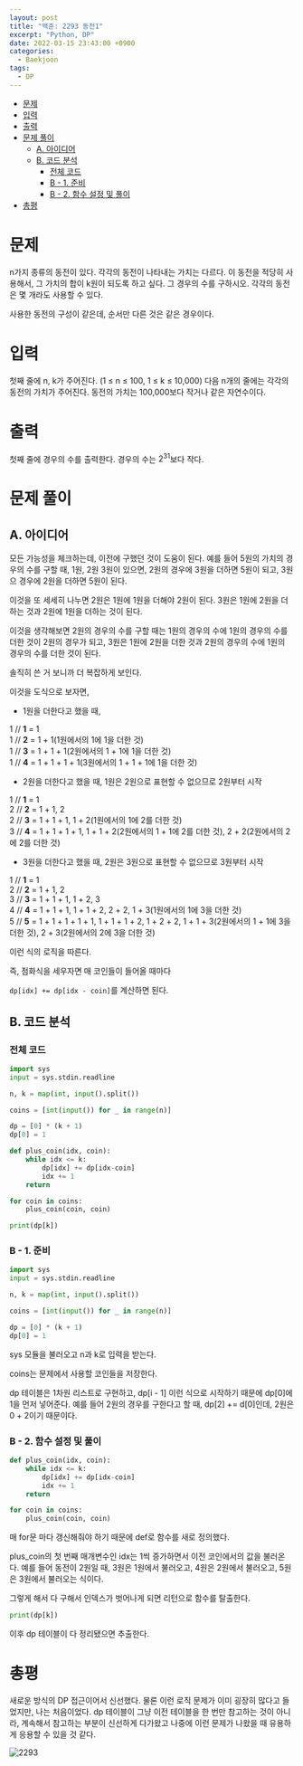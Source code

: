 ```yaml
---
layout: post
title: "백준: 2293 동전1"
excerpt: "Python, DP"
date: 2022-03-15 23:43:00 +0900
categories:
  - Baekjoon
tags:
  - DP
---
```


- [문제](#문제)
- [입력](#입력)
- [출력](#출력)
- [문제 풀이](#문제-풀이)
  - [A. 아이디어](#a-아이디어)
  - [B. 코드 분석](#b-코드-분석)
    - [전체 코드](#전체-코드)
    - [B - 1. 준비](#b---1-준비)
    - [B - 2. 함수 설정 및 풀이](#b---2-함수-설정-및-풀이)
- [총평](#총평)

# 문제

n가지 종류의 동전이 있다. 각각의 동전이 나타내는 가치는 다르다. 이 동전을 적당히 사용해서, 그 가치의 합이 k원이 되도록 하고 싶다. 그 경우의 수를 구하시오. 각각의 동전은 몇 개라도 사용할 수 있다.

사용한 동전의 구성이 같은데, 순서만 다른 것은 같은 경우이다.

# 입력

첫째 줄에 n, k가 주어진다. (1 ≤ n ≤ 100, 1 ≤ k ≤ 10,000) 다음 n개의 줄에는 각각의 동전의 가치가 주어진다. 동전의 가치는 100,000보다 작거나 같은 자연수이다.

# 출력

첫째 줄에 경우의 수를 출력한다. 경우의 수는 $2^{31}$보다 작다.

# 문제 풀이

## A. 아이디어

모든 가능성을 체크하는데, 이전에 구했던 것이 도움이 된다. 예를 들어 5원의 가치의 경우의 수를 구할 때, 1원, 2원 3원이 있으면, 2원의 경우에 3원을 더하면 5원이 되고, 3원으 경우에 2원을 더하면 5원이 된다.

이것을 또 세세히 나누면 2원은 1원에 1원을 더해야 2원이 된다. 3원은 1원에 2원을 더하는 것과 2원에 1원을 더하는 것이 된다.

이것을 생각해보면 2원의 경우의 수를 구할 때는 1원의 경우의 수에 1원의 경우의 수를 더한 것이 2원의 경우가 되고, 3원은 1원에 2원을 더한 것과 2원의 경우의 수에 1원의 경우의 수를 더한 것이 된다.

솔직히 쓴 거 보니까 더 복잡하게 보인다.

이것을 도식으로 보자면,

* 1원을 더한다고 했을 때,

1 // **1** = 1  
1 // **2** = 1 + 1(1원에서의 1에 1을 더한 것)  
1 // **3** = 1 + 1 + 1(2원에서의 1 + 1에 1을 더한 것)  
1 // **4** = 1 + 1 + 1 + 1(3원에서의 1 + 1 + 1에 1을 더한 것)  

* 2원을 더한다고 했을 때, 1원은 2원으로 표현할 수 없으므로 2원부터 시작

1 // **1** = 1  
2 // **2** = 1 + 1, 2  
2 // **3** = 1 + 1 + 1, 1 + 2(1원에서의 1에 2를 더한 것)  
3 // **4** = 1 + 1 + 1 + 1, 1 + 1 + 2(2원에서의 1 + 1에 2를 더한 것), 2 + 2(2원에서의 2에 2를 더한 것)

* 3원을 더한다고 했을 때, 2원은 3원으로 표현할 수 없으므로 3원부터 시작

1 // **1** = 1  
2 // **2** = 1 + 1, 2  
3 // **3** = 1 + 1 + 1, 1 + 2, 3  
4 // **4** = 1 + 1 + 1, 1 + 1 + 2, 2 + 2, 1 + 3(1원에서의 1에 3을 더한 것)  
5 // **5** = 1 + 1 + 1 + 1 + 1, 1 + 1 + 1 + 2, 1 + 2 + 2, 1 + 1 + 3(2원에서의 1 + 1에 3을 더한 것), 2 + 3(2원에서의 2에 3을 더한 것)

이런 식의 로직을 따른다.

즉, 점화식을 세우자면 매 코인들이 들어올 때마다

`dp[idx] += dp[idx - coin]`를 계산하면 된다.

## B. 코드 분석

### 전체 코드

```python
import sys
input = sys.stdin.readline

n, k = map(int, input().split())

coins = [int(input()) for _ in range(n)]

dp = [0] * (k + 1)
dp[0] = 1

def plus_coin(idx, coin):
    while idx <= k:
        dp[idx] += dp[idx-coin]
        idx += 1
    return

for coin in coins:
    plus_coin(coin, coin)

print(dp[k])
```

### B - 1. 준비

```py
import sys
input = sys.stdin.readline

n, k = map(int, input().split())

coins = [int(input()) for _ in range(n)]

dp = [0] * (k + 1)
dp[0] = 1
```

sys 모듈을 불러오고 n과 k로 입력을 받는다.

coins는 문제에서 사용할 코인들을 저장한다.

dp 테이블은 1차원 리스트로 구현하고, dp[i - 1] 이런 식으로 시작하기 때문에 dp[0]에 1을 먼저 넣어준다. 예를 들어 2원의 경우를 구한다고 할 때, dp[2] += d[0]인데, 2원은 0 + 2이기 때문이다.

### B - 2. 함수 설정 및 풀이

```py
def plus_coin(idx, coin):
    while idx <= k:
        dp[idx] += dp[idx-coin]
        idx += 1
    return

for coin in coins:
    plus_coin(coin, coin)
```
매 for문 마다 갱신해줘야 하기 때문에 def로 함수를 새로 정의했다.

plus_coin의 첫 번째 매개변수인 idx는 1씩 증가하면서 이전 코인에서의 값을 불러온다. 예를 들어 동전이 2원일 때, 3원은 1원에서 불러오고, 4원은 2원에서 불러오고, 5원은 3원에서 불러오는 식이다.

그렇게 해서 다 구해서 인덱스가 벗어나게 되면 리턴으로 함수를 탈출한다.

```py
print(dp[k])
```

이후 dp 테이블이 다 정리됐으면 추출한다.

# 총평

새로운 방식의 DP 접근이어서 신선했다. 물론 이런 로직 문제가 이미 굉장히 많다고 들었지만, 나는 처음이었다. dp 테이블이 그냥 이전 테이블을 한 번만 참고하는 것이 아니라, 계속해서 참고하는 부분이 신선하게 다가왔고 나중에 이런 문제가 나왔을 때 유용하게 응용할 수 있을 것 같다.

![2293](https://user-images.githubusercontent.com/83271772/158409337-61368b16-d847-42b4-98e4-80319ec6dace.PNG)